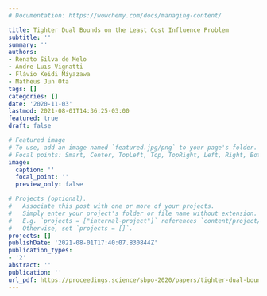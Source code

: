 ```yaml
---
# Documentation: https://wowchemy.com/docs/managing-content/

title: Tighter Dual Bounds on the Least Cost Influence Problem
subtitle: ''
summary: ''
authors:
- Renato Silva de Melo
- Andre Luıs Vignatti
- Flávio Keidi Miyazawa
- Matheus Jun Ota
tags: []
categories: []
date: '2020-11-03'
lastmod: 2021-08-01T14:36:25-03:00
featured: true
draft: false

# Featured image
# To use, add an image named `featured.jpg/png` to your page's folder.
# Focal points: Smart, Center, TopLeft, Top, TopRight, Left, Right, BottomLeft, Bottom, BottomRight.
image:
  caption: ''
  focal_point: ''
  preview_only: false

# Projects (optional).
#   Associate this post with one or more of your projects.
#   Simply enter your project's folder or file name without extension.
#   E.g. `projects = ["internal-project"]` references `content/project/deep-learning/index.md`.
#   Otherwise, set `projects = []`.
projects: []
publishDate: '2021-08-01T17:40:07.830844Z'
publication_types:
- '2'
abstract: ''
publication: ''
url_pdf: https://proceedings.science/sbpo-2020/papers/tighter-dual-bounds-on-the-least-cost-influence-problem
---
```


